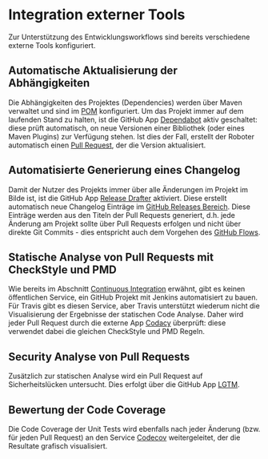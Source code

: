 # Integration externer Tools

Zur Unterstützung des Entwicklungsworkflows sind bereits verschiedene externe Tools konfiguriert.

## Automatische Aktualisierung der Abhängigkeiten

Die Abhängigkeiten des Projektes (Dependencies) werden über Maven verwaltet und sind im [POM](../pom.xml) konfiguriert.
Um das Projekt immer auf dem laufenden Stand zu halten, ist die GitHub App [Dependabot](https://dependabot.com)
aktiv geschaltet: diese prüft automatisch, on neue Versionen einer Bibliothek (oder eines Maven Plugins) zur Verfügung 
stehen. Ist dies der Fall, erstellt der Roboter automatisch einen 
[Pull Request](https://github.com/uhafner/codingstyle/pulls), der die Version aktualisiert.

## Automatisierte Generierung eines Changelog

Damit der Nutzer des Projekts immer über alle Änderungen im Projekt im Bilde ist, ist die GitHub App 
[Release Drafter](https://github.com/toolmantim/release-drafter) aktiviert. Diese erstellt automatisch neue Changelog
Einträge im [GitHub Releases Bereich](https://github.com/uhafner/codingstyle/releases). Diese Einträge werden
aus den Titeln der Pull Requests generiert, d.h. jede Änderung am Projekt sollte über Pull Requests erfolgen und nicht 
über direkte Git Commits - dies entspricht auch dem Vorgehen des [GitHub Flows](https://guides.github.com/introduction/flow/).

## Statische Analyse von Pull Requests mit CheckStyle und PMD

Wie bereits im Abschnitt [Continuous Integration](Continuous-Integration.md) erwähnt, gibt es keinen öffentlichen 
Service, ein GitHub Projekt mit Jenkins automatisiert zu bauen. Für Travis gibt es diesen Service, aber Travis unterstützt
wiederum nicht die Visualisierung der Ergebnisse der statischen Code Analyse. Daher wird jeder Pull Request 
durch die externe App [Codacy](https://www.codacy.com/app/uhafner/codingstyle?utm_source=github.com&amp) überprüft: diese
verwendet dabei die gleichen CheckStyle und PMD Regeln. 

## Security Analyse von Pull Requests

Zusätzlich zur statischen Analyse wird ein Pull Request auf Sicherheitslücken untersucht. Dies erfolgt über die GitHub
App [LGTM](https://lgtm.com).

## Bewertung der Code Coverage 

Die Code Coverage der Unit Tests wird ebenfalls nach jeder Änderung (bzw. für jeden Pull Request) an den Service
[Codecov](https://codecov.io/gh/uhafner/codingstyle) weitergeleitet, der die Resultate grafisch visualisiert.
